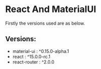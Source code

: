 React And MaterialUI
==============================

Firstly the versions used are as below.

Versions:
--------------
 - material-ui : ^0.15.0-alpha.1
 - react : ^15.0.0-rc.1
 - react-router : ^2.0.0












[1]: https://github.com/saumya/ReactRouter-102
[2]: http://www.material-ui.com/
[3]: https://www.npmjs.com/package/material-ui
[4]: https://www.npmjs.com/package/react-tap-event-plugin
